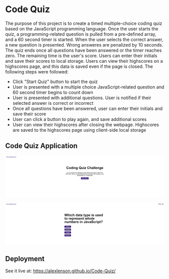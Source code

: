 # Code Quiz

The purpose of this project is to create a timed multiple-choice coding quiz based on the JavaScript programming language. Once the user starts the quiz, a programming-related question is pulled from a pre-defined array, and a 60 second timer is started. When the user selects the correct answer, a new question is presented. Wrong answeres are penalized by 10 seconds. The quiz ends once all questions have been answered or the timer reaches zero. The remaining time is the user's score. Users can enter their initials and save their scores to local storage. Users can view their highscores on a highscores page, and this data is saved even if the page is closed. The following steps were followed:
- Click "Start Quiz" button to start the quiz
- User is presented with a multiple choice JavaScript-related question and 60 second timer begins to count down
- User is presented with additional questions. User is notified if their selected answer is correct or incorrect 
- Once all questions have been answered, user can enter their initials and save their score
- User can click a button to play again, and save additional scores
- User can view their highscores after closing the webpage. Highscores are saved to the highscores page using client-side local storage

## Code Quiz Application

![screenshot](./assets/images/code-quiz.png)

![screenshot](./assets/images/code-quiz2.png)



## Deployment
See it live at: https://alexlenson.github.io/Code-Quiz/

